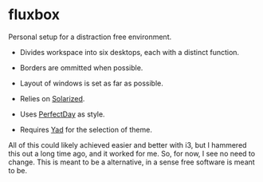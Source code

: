 # fluxbox

Personal setup for a distraction free environment.

* Divides workspace into six desktops, each with a distinct function.

* Borders are ommitted when possible.

* Layout of windows is set as far as possible.

* Relies on [Solarized](https://ethanschoonover.com/solarized/).

* Uses [PerfectDay](https://github.com/abhle/PerfectDay) as style.

* Requires [Yad](https://github.com/v1cont/yad) for the selection of theme.

All of this could likely achieved easier and better with i3, but I 
hammered this out a long time ago, and it worked for me. So, for now,
I see no need to change. This is meant to be a alternative, in a sense
free software is meant to be.
